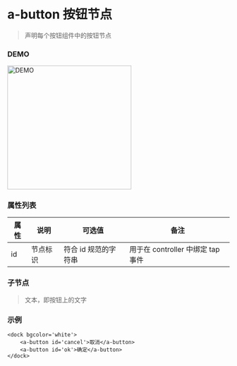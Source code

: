 # a-button 按钮节点
> 声明每个按钮组件中的按钮节点

### DEMO
<div><img alt="DEMO" src="https://ohc0dpsgs.qnssl.com/lego/images/button.jpeg" width="280.859"/></div>

### 属性列表

属性 | 说明 | 可选值 | 备注 
--- | --- | --- | ---
id | 节点标识 | 符合 id 规范的字符串 | 用于在 controller 中绑定 tap 事件


### 子节点
>  文本，即按钮上的文字

### 示例
```
<dock bgcolor='white'>
    <a-button id='cancel'>取消</a-button>
    <a-button id='ok'>确定</a-button>
</dock>
```

### &nbsp;